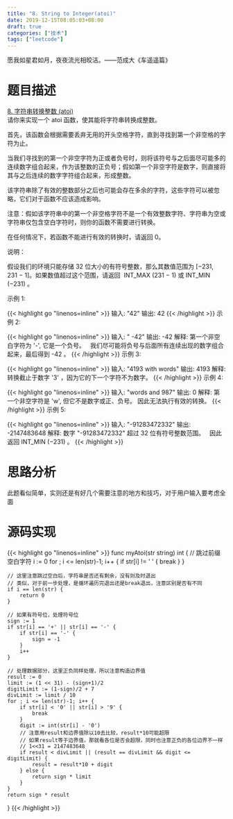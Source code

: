 ```yaml
---
title: "8. String to Integer(atoi)"
date: 2019-12-15T08:05:03+08:00
draft: true
categories: ["技术"]
tags: ["leetcode"]
---
```

愿我如星君如月，夜夜流光相皎洁。——范成大《车遥遥篇》
<!--more-->

# 题目描述
[8. 字符串转换整数 (atoi)](https://leetcode-cn.com/problems/string-to-integer-atoi/)  
请你来实现一个 atoi 函数，使其能将字符串转换成整数。

首先，该函数会根据需要丢弃无用的开头空格字符，直到寻找到第一个非空格的字符为止。

当我们寻找到的第一个非空字符为正或者负号时，则将该符号与之后面尽可能多的连续数字组合起来，作为该整数的正负号；假如第一个非空字符是数字，则直接将其与之后连续的数字字符组合起来，形成整数。

该字符串除了有效的整数部分之后也可能会存在多余的字符，这些字符可以被忽略，它们对于函数不应该造成影响。

注意：假如该字符串中的第一个非空格字符不是一个有效整数字符、字符串为空或字符串仅包含空白字符时，则你的函数不需要进行转换。

在任何情况下，若函数不能进行有效的转换时，请返回 0。

说明：

假设我们的环境只能存储 32 位大小的有符号整数，那么其数值范围为 [−231,  231 − 1]。如果数值超过这个范围，请返回  INT_MAX (231 − 1) 或 INT_MIN (−231) 。

示例 1:

{{< highlight go "linenos=inline" >}}
输入: "42"
输出: 42
{{< /highlight >}}
示例 2:

{{< highlight go "linenos=inline" >}}
输入: "   -42"
输出: -42
解释: 第一个非空白字符为 '-', 它是一个负号。
     我们尽可能将负号与后面所有连续出现的数字组合起来，最后得到 -42 。
{{< /highlight >}}
示例 3:

{{< highlight go "linenos=inline" >}}
输入: "4193 with words"
输出: 4193
解释: 转换截止于数字 '3' ，因为它的下一个字符不为数字。
{{< /highlight >}}
示例 4:

{{< highlight go "linenos=inline" >}}
输入: "words and 987"
输出: 0
解释: 第一个非空字符是 'w', 但它不是数字或正、负号。
     因此无法执行有效的转换。
{{< /highlight >}}
示例 5:

{{< highlight go "linenos=inline" >}}
输入: "-91283472332"
输出: -2147483648
解释: 数字 "-91283472332" 超过 32 位有符号整数范围。
     因此返回 INT_MIN (−231) 。
{{< /highlight >}}

# 思路分析
此题看似简单，实则还是有好几个需要注意的地方和技巧，对于用户输入要考虑全面

# 源码实现
{{< highlight go "linenos=inline" >}}
func myAtoi(str string) int {
	// 跳过前缀空白字符
	i := 0
	for ; i <= len(str)-1; i++ {
		if str[i] != ' ' {
			break
		}
	}

	// 这里注意跳过空白后，字符串是否还有剩余，没有则及时退出
	// 类似，对于前一步处理，是循环遍历完退出还是break退出，注意区别是否有不同
	if i == len(str) {
		return 0
	}

	// 如果有符号位，处理符号位
	sign := 1
	if str[i] == '+' || str[i] == '-' {
		if str[i] == '-' {
			sign = -1
		}
		i++
	}

	// 处理数据部分，这里正负同样处理，所以注意构造边界值
	result := 0
	limit := (1 << 31) - (sign+1)/2
	digitLimit := (1-sign)/2 + 7
	divLimit := limit / 10
	for ; i <= len(str)-1; i++ {
		if str[i] < '0' || str[i] > '9' {
			break
		}
		digit := int(str[i] - '0')
		// 注意用result和边界值除以10去比较，result*10可能超限
		// 如果result等于边界值，那就看各位是否会超限，同时也注意正负的各位边界不一样
		// 1<<31 = 2147483648
		if result < divLimit || (result == divLimit && digit <= digitLimit) {
			result = result*10 + digit
		} else {
			return sign * limit
		}
	}
	return sign * result
}
{{< /highlight >}}

